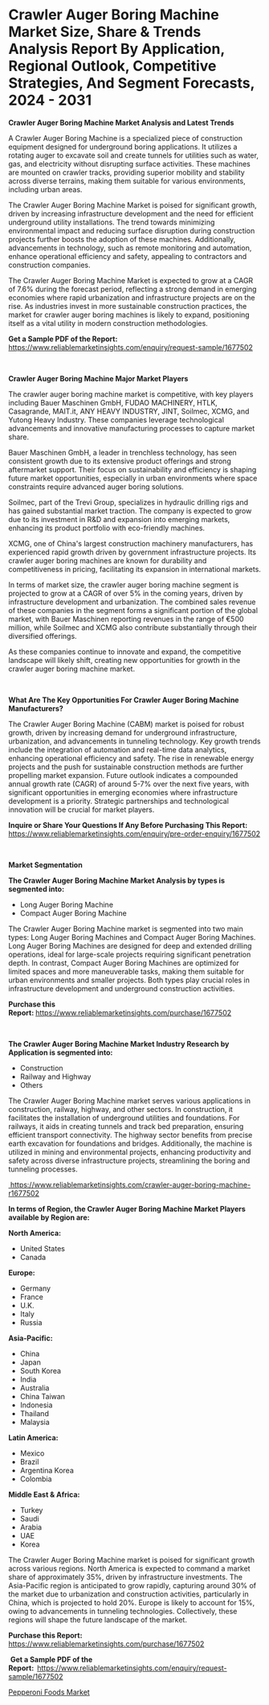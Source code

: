 <p><h1>Crawler Auger Boring Machine Market Size, Share & Trends Analysis Report By Application, Regional Outlook, Competitive Strategies, And Segment Forecasts, 2024 - 2031</h1></p><p><strong>Crawler Auger Boring Machine Market Analysis and Latest Trends</strong></p>
<p><p>A Crawler Auger Boring Machine is a specialized piece of construction equipment designed for underground boring applications. It utilizes a rotating auger to excavate soil and create tunnels for utilities such as water, gas, and electricity without disrupting surface activities. These machines are mounted on crawler tracks, providing superior mobility and stability across diverse terrains, making them suitable for various environments, including urban areas.</p><p>The Crawler Auger Boring Machine Market is poised for significant growth, driven by increasing infrastructure development and the need for efficient underground utility installations. The trend towards minimizing environmental impact and reducing surface disruption during construction projects further boosts the adoption of these machines. Additionally, advancements in technology, such as remote monitoring and automation, enhance operational efficiency and safety, appealing to contractors and construction companies.</p><p>The Crawler Auger Boring Machine Market is expected to grow at a CAGR of 7.6% during the forecast period, reflecting a strong demand in emerging economies where rapid urbanization and infrastructure projects are on the rise. As industries invest in more sustainable construction practices, the market for crawler auger boring machines is likely to expand, positioning itself as a vital utility in modern construction methodologies.</p></p>
<p><strong>Get a Sample PDF of the Report:&nbsp;</strong> <a href="https://www.reliablemarketinsights.com/enquiry/request-sample/1677502?utm_campaign=2013&utm_medium=2&utm_source=Github&utm_content=ia&utm_term=28122024&utm_id=crawler-auger-boring-machine">https://www.reliablemarketinsights.com/enquiry/request-sample/1677502</a></p>
<p>&nbsp;</p>
<p><strong>Crawler Auger Boring Machine Major Market Players</strong></p>
<p><p>The crawler auger boring machine market is competitive, with key players including Bauer Maschinen GmbH, FUDAO MACHINERY, HTLK, Casagrande, MAIT.it, ANY HEAVY INDUSTRY, JINT, Soilmec, XCMG, and Yutong Heavy Industry. These companies leverage technological advancements and innovative manufacturing processes to capture market share.</p><p>Bauer Maschinen GmbH, a leader in trenchless technology, has seen consistent growth due to its extensive product offerings and strong aftermarket support. Their focus on sustainability and efficiency is shaping future market opportunities, especially in urban environments where space constraints require advanced auger boring solutions.</p><p>Soilmec, part of the Trevi Group, specializes in hydraulic drilling rigs and has gained substantial market traction. The company is expected to grow due to its investment in R&D and expansion into emerging markets, enhancing its product portfolio with eco-friendly machines.</p><p>XCMG, one of China's largest construction machinery manufacturers, has experienced rapid growth driven by government infrastructure projects. Its crawler auger boring machines are known for durability and competitiveness in pricing, facilitating its expansion in international markets.</p><p>In terms of market size, the crawler auger boring machine segment is projected to grow at a CAGR of over 5% in the coming years, driven by infrastructure development and urbanization. The combined sales revenue of these companies in the segment forms a significant portion of the global market, with Bauer Maschinen reporting revenues in the range of €500 million, while Soilmec and XCMG also contribute substantially through their diversified offerings.</p><p>As these companies continue to innovate and expand, the competitive landscape will likely shift, creating new opportunities for growth in the crawler auger boring machine market.</p></p>
<p>&nbsp;</p>
<p><strong>What Are The Key Opportunities For Crawler Auger Boring Machine Manufacturers?</strong></p>
<p><p>The Crawler Auger Boring Machine (CABM) market is poised for robust growth, driven by increasing demand for underground infrastructure, urbanization, and advancements in tunneling technology. Key growth trends include the integration of automation and real-time data analytics, enhancing operational efficiency and safety. The rise in renewable energy projects and the push for sustainable construction methods are further propelling market expansion. Future outlook indicates a compounded annual growth rate (CAGR) of around 5-7% over the next five years, with significant opportunities in emerging economies where infrastructure development is a priority. Strategic partnerships and technological innovation will be crucial for market players.</p></p>
<p><strong>Inquire or Share Your Questions If Any Before Purchasing This Report:</strong> <a href="https://www.reliablemarketinsights.com/enquiry/pre-order-enquiry/1677502?utm_campaign=2013&utm_medium=2&utm_source=Github&utm_content=ia&utm_term=28122024&utm_id=crawler-auger-boring-machine">https://www.reliablemarketinsights.com/enquiry/pre-order-enquiry/1677502</a></p>
<p>&nbsp;</p>
<p><strong>Market Segmentation</strong></p>
<p><strong>The Crawler Auger Boring Machine Market Analysis by types is segmented into:</strong></p>
<p><ul><li>Long Auger Boring Machine</li><li>Compact Auger Boring Machine</li></ul></p>
<p><p>The Crawler Auger Boring Machine market is segmented into two main types: Long Auger Boring Machines and Compact Auger Boring Machines. Long Auger Boring Machines are designed for deep and extended drilling operations, ideal for large-scale projects requiring significant penetration depth. In contrast, Compact Auger Boring Machines are optimized for limited spaces and more maneuverable tasks, making them suitable for urban environments and smaller projects. Both types play crucial roles in infrastructure development and underground construction activities.</p></p>
<p><strong>Purchase this Report:&nbsp;</strong><a href="https://www.reliablemarketinsights.com/purchase/1677502?utm_campaign=2013&utm_medium=2&utm_source=Github&utm_content=ia&utm_term=28122024&utm_id=crawler-auger-boring-machine">https://www.reliablemarketinsights.com/purchase/1677502</a></p>
<p>&nbsp;</p>
<p><strong>The Crawler Auger Boring Machine Market Industry Research by Application is segmented into:</strong></p>
<p><ul><li>Construction</li><li>Railway and Highway</li><li>Others</li></ul></p>
<p><p>The Crawler Auger Boring Machine market serves various applications in construction, railway, highway, and other sectors. In construction, it facilitates the installation of underground utilities and foundations. For railways, it aids in creating tunnels and track bed preparation, ensuring efficient transport connectivity. The highway sector benefits from precise earth excavation for foundations and bridges. Additionally, the machine is utilized in mining and environmental projects, enhancing productivity and safety across diverse infrastructure projects, streamlining the boring and tunneling processes.</p></p>
<p><a href="https://www.reliablemarketinsights.com/crawler-auger-boring-machine-r1677502?utm_campaign=2013&utm_medium=2&utm_source=Github&utm_content=ia&utm_term=28122024&utm_id=crawler-auger-boring-machine">&nbsp;https://www.reliablemarketinsights.com/crawler-auger-boring-machine-r1677502</a></p>
<p><strong>In terms of Region, the Crawler Auger Boring Machine Market Players available by Region are:</strong></p>
<p>
    <p> <strong> North America: </strong>
        <ul>
            <li>United States</li>
            <li>Canada</li>
        </ul>
        </p> 
    <p> <strong> Europe: </strong>
        <ul>
            <li>Germany</li>
            <li>France</li>
            <li>U.K.</li>
            <li>Italy</li>
            <li>Russia</li>
        </ul>
        </p> 
    <p> <strong> Asia-Pacific: </strong>
        <ul>
            <li>China</li>
            <li>Japan</li>
            <li>South Korea</li>
            <li>India</li>
            <li>Australia</li>
            <li>China Taiwan</li>
            <li>Indonesia</li>
            <li>Thailand</li>
            <li>Malaysia</li>
        </ul>
        </p> 
    <p> <strong> Latin America: </strong>
        <ul>
            <li>Mexico</li>
            <li>Brazil</li>
            <li>Argentina Korea</li>
            <li>Colombia</li>
        </ul>
        </p> 
    <p> <strong> Middle East & Africa: </strong>
        <ul>
            <li>Turkey</li>
            <li>Saudi</li>
            <li>Arabia</li>
            <li>UAE</li>
            <li>Korea</li>
        </ul>
    </p>
    </p>
<p><p>The Crawler Auger Boring Machine market is poised for significant growth across various regions. North America is expected to command a market share of approximately 35%, driven by infrastructure investments. The Asia-Pacific region is anticipated to grow rapidly, capturing around 30% of the market due to urbanization and construction activities, particularly in China, which is projected to hold 20%. Europe is likely to account for 15%, owing to advancements in tunneling technologies. Collectively, these regions will shape the future landscape of the market.</p></p>
<p><strong>Purchase this Report: </strong><a href="https://www.reliablemarketinsights.com/purchase/1677502?utm_campaign=2013&utm_medium=2&utm_source=Github&utm_content=ia&utm_term=28122024&utm_id=crawler-auger-boring-machine">https://www.reliablemarketinsights.com/purchase/1677502</a></p>
<p>&nbsp;<strong>Get a Sample PDF of the Report:&nbsp;&nbsp;</strong><a href="https://www.reliablemarketinsights.com/enquiry/request-sample/1677502?utm_campaign=2013&utm_medium=2&utm_source=Github&utm_content=ia&utm_term=28122024&utm_id=crawler-auger-boring-machine">https://www.reliablemarketinsights.com/enquiry/request-sample/1677502</a></p>
<p><strong></strong></p>
<p><p><a href="https://github.com/MarciaRunte/Market-Research-Report-List-1/blob/main/pepperoni-foods-market.md?utm_campaign=2013&utm_medium=2&utm_source=Github&utm_content=ia&utm_term=28122024&utm_id=crawler-auger-boring-machine">Pepperoni Foods Market</a></p></p>